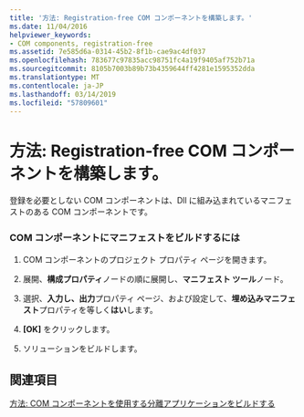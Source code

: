```yaml
---
title: '方法: Registration-free COM コンポーネントを構築します。'
ms.date: 11/04/2016
helpviewer_keywords:
- COM components, registration-free
ms.assetid: 7e585d6a-0314-45b2-8f1b-cae9ac4df037
ms.openlocfilehash: 783677c97835acc98751fc4a19f9405af752b71a
ms.sourcegitcommit: 8105b7003b89b73b4359644ff4281e1595352dda
ms.translationtype: MT
ms.contentlocale: ja-JP
ms.lasthandoff: 03/14/2019
ms.locfileid: "57809601"
---
```

# <a name="how-to-build-registration-free-com-components"></a>方法: Registration-free COM コンポーネントを構築します。

登録を必要としない COM コンポーネントは、Dll に組み込まれているマニフェストのある COM コンポーネントです。

### <a name="to-build-manifests-into-com-components"></a>COM コンポーネントにマニフェストをビルドするには

1. COM コンポーネントのプロジェクト プロパティ ページを開きます。

1. 展開、**構成プロパティ**ノードの順に展開し、**マニフェスト ツール**ノード。

1. 選択、**入力し、出力**プロパティ ページ、および設定して、**埋め込みマニフェスト**プロパティを等しく**はい**します。

1. **[OK]** をクリックします。

1. ソリューションをビルドします。

## <a name="see-also"></a>関連項目

[方法: COM コンポーネントを使用する分離アプリケーションをビルドする](how-to-build-isolated-applications-to-consume-com-components.md)
